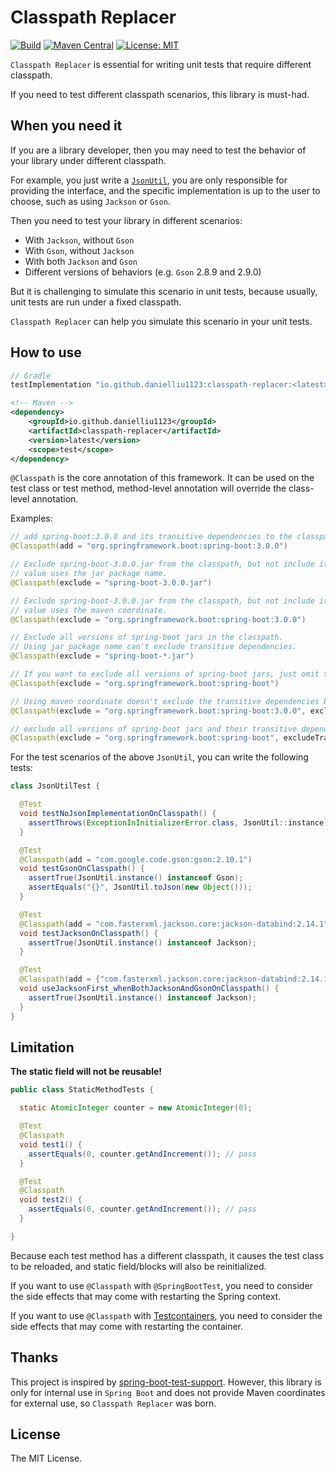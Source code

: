 # Classpath Replacer

[![Build](https://img.shields.io/github/actions/workflow/status/DanielLiu1123/classpath-replacer/build.yml?branch=main)](https://github.com/DanielLiu1123/classpath-replacer/actions)
[![Maven Central](https://img.shields.io/maven-central/v/io.github.danielliu1123/classpath-replacer)](https://search.maven.org/artifact/io.github.danielliu1123/classpath-replacer)
[![License: MIT](https://img.shields.io/badge/License-MIT-yellow.svg)](https://opensource.org/licenses/MIT)

`Classpath Replacer` is essential for writing unit tests that require different classpath. 

If you need to test different classpath scenarios, this library is must-had.

## When you need it

If you are a library developer, then you may need to test the behavior of your library under different classpath.

For example, you just write a [`JsonUtil`](examples/junit5/src/main/java/com/example/JsonUtil.java), you are only
responsible for providing the interface, and the specific implementation is up to the user to choose, such as
using `Jackson` or `Gson`.

Then you need to test your library in different scenarios:

- With `Jackson`, without `Gson`
- With `Gson`, without `Jackson`
- With both `Jackson` and `Gson`
- Different versions of behaviors (e.g. `Gson` 2.8.9 and 2.9.0)

But it is challenging to simulate this scenario in unit tests, because usually, unit tests are run under a fixed
classpath.

`Classpath Replacer` can help you simulate this scenario in your unit tests.

## How to use

```groovy
// Gradle
testImplementation "io.github.danielliu1123:classpath-replacer:<latest>"
```

```xml
<!-- Maven -->
<dependency>
    <groupId>io.github.danielliu1123</groupId>
    <artifactId>classpath-replacer</artifactId>
    <version>latest</version>
    <scope>test</scope>
</dependency>
```

`@Classpath` is the core annotation of this framework. It can be used on the test class or test method, method-level annotation will override the class-level annotation.

Examples:

```java
// add spring-boot:3.0.0 and its transitive dependencies to the classpath.
@Classpath(add = "org.springframework.boot:spring-boot:3.0.0")

// Exclude spring-boot-3.0.0.jar from the classpath, but not include its transitive dependencies.
// value uses the jar package name.
@Classpath(exclude = "spring-boot-3.0.0.jar")

// Exclude spring-boot-3.0.0.jar from the classpath, but not include its transitive dependencies.
// value uses the maven coordinate.
@Classpath(exclude = "org.springframework.boot:spring-boot:3.0.0")

// Exclude all versions of spring-boot jars in the classpath. 
// Using jar package name can't exclude transitive dependencies.
@Classpath(exclude = "spring-boot-*.jar")

// If you want to exclude all versions of spring-boot jars, just omit the version
@Classpath(exclude = "org.springframework.boot:spring-boot")

// Using maven coordinate doesn't exclude the transitive dependencies by default, you can set `excludeTransitive` to true.
@Classpath(exclude = "org.springframework.boot:spring-boot:3.0.0", excludeTransitive = true)

// exclude all versions of spring-boot jars and their transitive dependencies
@Classpath(exclude = "org.springframework.boot:spring-boot", excludeTransitive = true)
```

For the test scenarios of the above `JsonUtil`, you can write the following tests:

```java
class JsonUtilTest {

  @Test
  void testNoJsonImplementationOnClasspath() {
    assertThrows(ExceptionInInitializerError.class, JsonUtil::instance);
  }

  @Test
  @Classpath(add = "com.google.code.gson:gson:2.10.1")
  void testGsonOnClasspath() {
    assertTrue(JsonUtil.instance() instanceof Gson);
    assertEquals("{}", JsonUtil.toJson(new Object()));
  }

  @Test
  @Classpath(add = "com.fasterxml.jackson.core:jackson-databind:2.14.1")
  void testJacksonOnClasspath() {
    assertTrue(JsonUtil.instance() instanceof Jackson);
  }

  @Test
  @Classpath(add = {"com.fasterxml.jackson.core:jackson-databind:2.14.1", "com.google.code.gson:gson:2.10.1"})
  void useJacksonFirst_whenBothJacksonAndGsonOnClasspath() {
    assertTrue(JsonUtil.instance() instanceof Jackson);
  }
}
```

## Limitation

**The static field will not be reusable!**

```java
public class StaticMethodTests {

  static AtomicInteger counter = new AtomicInteger(0);

  @Test
  @Classpath
  void test1() {
    assertEquals(0, counter.getAndIncrement()); // pass
  }

  @Test
  @Classpath
  void test2() {
    assertEquals(0, counter.getAndIncrement()); // pass
  }

}
```

Because each test method has a different classpath, it causes the test class to be reloaded, and static field/blocks will also be reinitialized.

If you want to use `@Classpath` with `@SpringBootTest`, you need to consider the side effects that may come with restarting the Spring context.

If you want to use `@Classpath` with [Testcontainers](https://www.testcontainers.org/), you need to consider the side effects that may come with restarting the container.

## Thanks

This project is inspired
by [spring-boot-test-support](https://github.com/spring-projects/spring-boot/tree/main/spring-boot-project/spring-boot-tools/spring-boot-test-support).
However, this library is only for internal use in `Spring Boot` and does not provide Maven coordinates for external use,
so `Classpath Replacer` was born.

## License

The MIT License.
